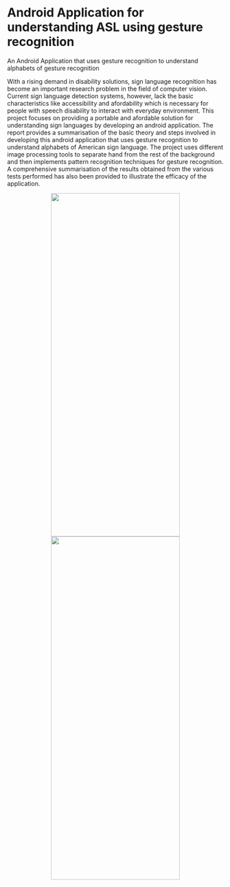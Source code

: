 # Android Application for understanding ASL using gesture recognition
An Android Application that uses gesture recognition to understand alphabets of gesture recognition 

With a rising demand in disability solutions, sign language recognition has become an important research problem in the field of computer vision. Current sign language detection systems, however, lack the basic characteristics like accessibility and afordability which is necessary for people with speech disability to interact with everyday environment. This project focuses on providing a portable and afordable solution for understanding sign languages by developing an android application. The report provides a summarisation of the basic theory and steps involved in developing this android application that uses gesture recognition to understand alphabets of American sign language. The project uses different image processing tools to separate hand from the rest of the background and then implements pattern recognition techniques for gesture recognition. A comprehensive summarisation of the results obtained from the various tests performed has also been provided to illustrate the efficacy of the application.

<p align="center">
  <img src="https://github.com/vishishttiwari/Android-Application-for-understanding-ASL-using-gesture-recognition/blob/master/gradle/wrapper/Android_1.png" height="800" width="300">
  <img src="https://github.com/vishishttiwari/Android-Application-for-understanding-ASL-using-gesture-recognition/blob/master/gradle/wrapper/Android_2.png" height="800" width="300">
</p>
